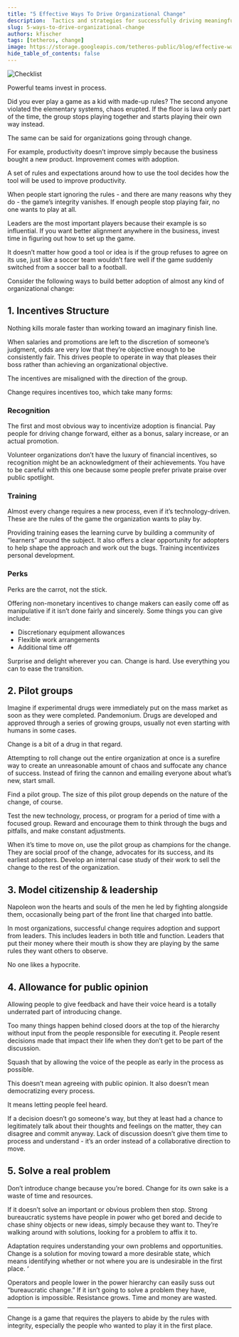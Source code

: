 ```yaml
---
title: "5 Effective Ways To Drive Organizational Change"
description:  Tactics and strategies for successfully driving meaningful change in your organization
slug: 5-ways-to-drive-organizational-change
authors: kfischer
tags: [tetheros, change]  
image: https://storage.googleapis.com/tetheros-public/blog/effective-ways-to-drive-organizational-change.png 
hide_table_of_contents: false
---  
```

  
![Checklist](https://storage.googleapis.com/tetheros-public/blog/effective-ways-to-drive-organizational-change.png) 

Powerful teams invest in process.  
  
Did you ever play a game as a kid with made-up rules?  The second anyone violated the elementary systems, chaos erupted.  If the floor is lava only part of the time, the group stops playing together and starts playing their own way instead.  
  
The same can be said for organizations going through change.  
  
<!--truncate-->
  
For example, productivity doesn’t improve simply because the business bought a new product.  Improvement comes with adoption.  
  
A set of rules and expectations around how to use the tool decides how the tool will be used to improve productivity.  
  
When people start ignoring the rules - and there are many reasons why they do - the game’s integrity vanishes.  If enough people stop playing fair, no one wants to play at all.  
  
Leaders are the most important players because their example is so influential.  If you want better alignment anywhere in the business, invest time in figuring out how to set up the game.  
  
It doesn’t matter how good a tool or idea is if the group refuses to agree on its use, just like a soccer team wouldn’t fare well if the game suddenly switched from a soccer ball to a football.  
  
Consider the following ways to build better adoption of almost any kind of organizational change:  
  
## 1. Incentives Structure  
  
Nothing kills morale faster than working toward an imaginary finish line.

When salaries and promotions are left to the discretion of someone’s judgment, odds are very low that they’re objective enough to be consistently fair.  This drives people to operate in way that pleases their boss rather than achieving an organizational objective.
  
The incentives are misaligned with the direction of the group.  
  
Change requires incentives too, which take many forms:  
  
### Recognition  
  
The first and most obvious way to incentivize adoption is financial.  Pay people for driving change forward, either as a bonus, salary increase, or an actual promotion.  
  
Volunteer organizations don’t have the luxury of financial incentives, so recognition might be an acknowledgment of their achievements.  You have to be careful with this one because some people prefer private praise over public spotlight.
  
### Training  
  
Almost every change requires a new process, even if it’s technology-driven.  These are the rules of the game the organization wants to play by.
  
Providing training eases the learning curve by building a community of “learners” around the subject.  It also offers a clear opportunity for adopters to help shape the approach and work out the bugs.  Training incentivizes personal development.
  
### Perks
  
Perks are the carrot, not the stick.

Offering non-monetary incentives to change makers can easily come off as manipulative if it isn’t done fairly and sincerely.  Some things you can give include:  
- Discretionary equipment allowances  
- Flexible work arrangements  
- Additional time off  
  
Surprise and delight wherever you can.  Change is hard.  Use everything you can to ease the transition.
  
## 2. Pilot groups  
  
Imagine if experimental drugs were immediately put on the mass market as soon as they were completed.  Pandemonium.  Drugs are developed and approved through a series of growing groups, usually not even starting with humans in some cases.
  
Change is a bit of a drug in that regard.  
  
Attempting to roll change out the entire organization at once is a surefire way to create an unreasonable amount of chaos and suffocate any chance of success.  Instead of firing the cannon and emailing everyone about what’s new, start small.  
  
Find a pilot group.  The size of this pilot group depends on the nature of the change, of course.  
  
Test the new technology, process, or program for a period of time with a focused group.  Reward and encourage them to think through the bugs and pitfalls, and make constant adjustments.  
  
When it’s time to move on, use the pilot group as champions for the change.  They are social proof of the change, advocates for its success, and its earliest adopters.  Develop an internal case study of their work to sell the change to the rest of the organization.
  
## 3. Model citizenship & leadership  
  
Napoleon won the hearts and souls of the men he led by fighting alongside them, occasionally being part of the front line that charged into battle.  
  
In most organizations, successful change requires adoption and support from leaders.  This includes leaders in both title and function.  Leaders that put their money where their mouth is show they are playing by the same rules they want others to observe.  
  
No one likes a hypocrite.
  
## 4. Allowance for public opinion  
  
Allowing people to give feedback and have their voice heard is a totally underrated part of introducing change.  
  
Too many things happen behind closed doors at the top of the hierarchy without input from the people responsible for executing it.  People resent decisions made that impact their life when they don’t get to be part of the discussion.  
  
Squash that by allowing the voice of the people as early in the process as possible.  
  
This doesn’t mean agreeing with public opinion.  It also doesn’t mean democratizing every process.  
  
It means letting people feel heard.  
  
If a decision doesn’t go someone's way, but they at least had a chance to legitimately talk about their thoughts and feelings on the matter, they can disagree and commit anyway.  Lack of discussion doesn’t give them time to process and understand - it’s an order instead of a collaborative direction to move.
  
## 5. Solve a real problem  
  
Don’t introduce change because you’re bored.  Change for its own sake is a waste of time and resources.  
  
If it doesn’t solve an important or obvious problem then stop.  Strong bureaucratic systems have people in power who get bored and decide to chase shiny objects or new ideas, simply because they want to.  They’re walking around with solutions, looking for a problem to affix it to.  
  
Adaptation requires understanding your own problems and opportunities.  Change is a solution for moving toward a more desirable state, which means identifying whether or not where you are is undesirable in the first place.  ‘
  
Operators and people lower in the power hierarchy can easily suss out “bureaucratic change.”  If it isn’t going to solve a problem they have, adoption is impossible.  Resistance grows.  Time and money are wasted.  
  
---
  
Change is a game that requires the players to abide by the rules with integrity, especially the people who wanted to play it in the first place.
